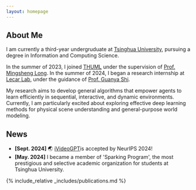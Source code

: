 ```yaml
---
layout: homepage
---
```


## About Me

I am currently a third-year undergruduate at [Tsinghua University](https://www.tsinghua.edu.cn/en/), pursuing a degree in Information and Computing Science.

In the summer of 2023, I joined [THUML](https://github.com/thuml) under the supervision of [Prof. Mingsheng Long](http://ise.thss.tsinghua.edu.cn/~mlong/). In the summer of 2024, I began a research internship at [Lecar Lab](https://lecar-lab.github.io/), under the guidance of [Prof. Guanya Shi](https://www.gshi.me/).

My research aims to develop general algorithms that empower agents to learn efficiently in sequential, interactive, and dynamic environments. Currently, I am particularly excited about exploring effective deep learning methods for physical scene understanding and general-purpose world modeling.

## News

- **[Sept. 2024]** 🌏 [iVideoGPT](https://thuml.github.io/iVideoGPT/)is accepted by NeurIPS 2024!
- **[May. 2024]** I became a member of 'Sparking Program', the most prestigious and selective academic organization for students at Tsinghua University.

{% include_relative _includes/publications.md %}

<!-- {% include_relative _includes/services.md %} -->
